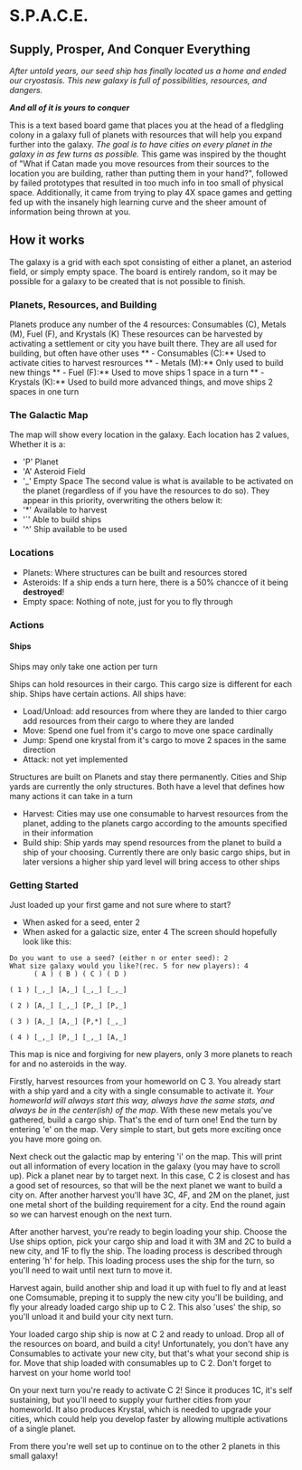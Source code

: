 # S.P.A.C.E.
## Supply, Prosper, And Conquer Everything

*After untold years, our seed ship has finally located us a home and ended our cryostasis. This new galaxy is full of possibilities, resources, and dangers.*

***And all of it is yours to conquer***

This is a text based board game that places you at the head of a fledgling colony in a galaxy full of planets with resources that will help you expand further into the galaxy. *The goal is to have cities on every planet in the galaxy in as few turns as possible.* This game was inspired by the thought of "What if Catan made you move resources from their sources to the location you are building, rather than putting them in your hand?", followed by failed prototypes that resulted in too much info in too small of physical space. Additionally, it came from trying to play 4X space games and getting fed up with the insanely high learning curve and the sheer amount of information being thrown at you.

## How it works

The galaxy is a grid with each spot consisting of either a planet, an asteriod field, or simply empty space. The board is entirely random, so it may be possible for a galaxy to be created that is not possible to finish.

### Planets, Resources, and Building
Planets produce any number of the 4 resources: Consumables (C), Metals (M), Fuel (F), and Krystals (K)
These resources can be harvested by activating a settlement or city you have built there. They are all used for building, but often have other uses
** - Consumables (C):** Used to activate cities to harvest resrources
** - Metals (M):** Only used to build new things
** - Fuel (F):** Used to move ships 1 space in a turn
** - Krystals (K):** Used to build more advanced things, and move ships 2 spaces in one turn

### The Galactic Map
The map will show every location in the galaxy. Each location has 2 values, Whether it is a:
- 'P' Planet
- 'A' Asteroid Field
- '_' Empty Space
The second value is what is available to be activated on the planet (regardless of if you have the resources to do so). They appear in this priority, overwriting the others below it: 
- '*' Available to harvest
- '`' Able to build ships
- '^' Ship available to be used

### Locations
- Planets: Where structures can be built and resources stored
- Asteroids: If a ship ends a turn here, there is a 50% chancce of it being **destroyed**!
- Empty space: Nothing of note, just for you to fly through

### Actions

#### Ships
Ships may only take one action per turn

Ships can hold resources in their cargo. This cargo size is different for each ship. Ships have certain actions. All ships have: 
- Load/Unload: add resources from where they are landed to thier cargo add resources from their cargo to where they are landed
- Move: Spend one fuel from it's cargo to move one space cardinally
- Jump: Spend one krystal from it's cargo to move 2 spaces in the same direction
- Attack: not yet implemented

Structures are built on Planets and stay there permanently. Cities and Ship yards are currently the only structures. Both have a level that defines how many actions it can take in a turn

- Harvest: Cities may use one consumable to harvest resources from the planet, adding to the planets cargo according to the amounts specified in their information
- Build ship: Ship yards may spend resources from the planet to build a ship of your choosing. Currently there are only basic cargo ships, but in later versions a higher ship yard level will bring access to other ships 
 
### Getting Started
Just loaded up your first game and not sure where to start?
- When asked for a seed, enter 2
- When asked for a galactic size, enter 4
The screen should hopefully look like this:
```
Do you want to use a seed? (either n or enter seed): 2
What size galaxy would you like?(rec. 5 for new players): 4
      ( A ) ( B ) ( C ) ( D ) 

( 1 ) [_,_] [A,_] [_,_] [_,_] 

( 2 ) [A,_] [_,_] [P,_] [P,_] 

( 3 ) [A,_] [A,_] [P,*] [_,_] 

( 4 ) [_,_] [P,_] [_,_] [A,_] 
```

This map is nice and forgiving for new players, only 3 more planets to reach for and no asteroids in the way.

Firstly, harvest resources from your homeworld on C 3. You already start with a ship yard and a city with a single consumable to activate it. *Your homeworld will always start this way, always have the same stats, and always be in the center(ish) of the map*. With these new metals you've gathered, build a cargo ship. That's the end of turn one! End the turn by entering 'e' on the map. Very simple to start, but gets more exciting once you have more going on. 

Next check out the galactic map by entering 'i' on the map. This will print out all information of every location in the galaxy (you may have to scroll up). Pick a planet near by to target next. In this case, C 2 is closest and has a good set of resources, so that will be the next planet we want to build a city on. After another harvest you'll have 3C, 4F, and 2M on the planet, just one metal short of the building requirement for a city. End the round again so we can harvest enough on the next turn.

After another harvest, you're ready to begin loading your ship. Choose the Use ships option, pick your cargo ship and load it with 3M and 2C to build a new city, and 1F to fly the ship. The loading process is described through entering 'h' for help. This loading process uses the ship for the turn, so you'll need to wait until next turn to move it.

Harvest again, build another ship and load it up with fuel to fly and at least one Comsumable, preping it to supply the new city you'll be building, and fly your already loaded cargo ship up to C 2. This also 'uses' the ship, so you'll unload it and build your city next turn.

Your loaded cargo ship ship is now at C 2 and ready to unload. Drop all of the resources on board, and build a city! Unfortunately, you don't have any Consumables to activate your new city, but that's what your second ship is for. Move that ship loaded with consumables up to C 2. Don't forget to harvest on your home world too!

On your next turn you're ready to activate C 2! Since it produces 1C, it's self sustaining, but you'll need to supply your further cities from your homeworld. It also produces Krystal, which is needed to upgrade your cities, which could help you develop faster by allowing multiple activations of a single planet. 

From there you're well set up to continue on to the other 2 planets in this small galaxy!